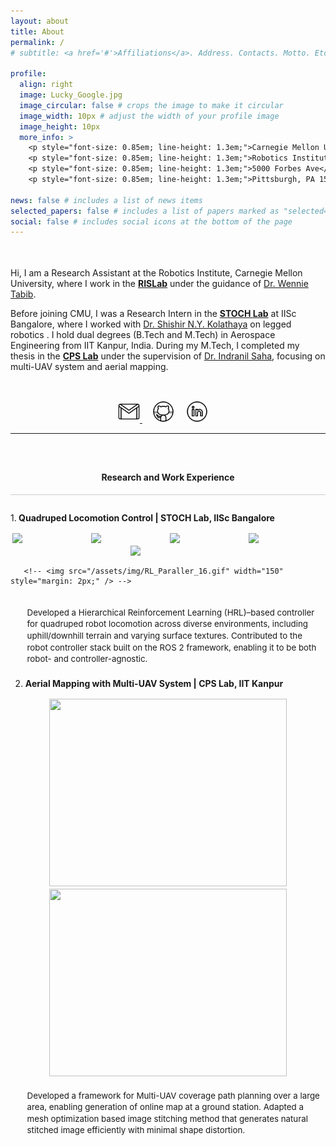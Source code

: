 ```yaml
---
layout: about
title: About
permalink: /
# subtitle: <a href='#'>Affiliations</a>. Address. Contacts. Motto. Etc.

profile:
  align: right
  image: Lucky_Google.jpg
  image_circular: false # crops the image to make it circular
  image_width: 10px # adjust the width of your profile image
  image_height: 10px
  more_info: >
    <p style="font-size: 0.85em; line-height: 1.3em;">Carnegie Mellon University</p>
    <p style="font-size: 0.85em; line-height: 1.3em;">Robotics Institute</p>
    <p style="font-size: 0.85em; line-height: 1.3em;">5000 Forbes Ave</p>
    <p style="font-size: 0.85em; line-height: 1.3em;">Pittsburgh, PA 15213</p>

news: false # includes a list of news items
selected_papers: false # includes a list of papers marked as "selected={true}"
social: false # includes social icons at the bottom of the page
---
```


<p style="margin-bottom:1.3cm; margin-left: 0.5cm"> </p>

Hi, I am a Research Assistant at the Robotics Institute, Carnegie Mellon University, where I work in the **[RISLab](https://rislab.org/)** under the guidance of [Dr. Wennie Tabib](https://www.ri.cmu.edu/ri-faculty/wennie-tabib/).

Before joining CMU, I was a Research Intern in the **[STOCH Lab](https://www.stochlab.com/)** at IISc Bangalore, where I worked with [Dr. Shishir N.Y. Kolathaya](https://www.shishirny.com/) on legged robotics . I hold dual degrees (B.Tech and M.Tech) in Aerospace Engineering from IIT Kanpur, India. During my M.Tech, I completed my thesis in the  **[CPS Lab](https://www.cse.iitk.ac.in/users/isaha/research.shtml/)** under the supervision of [Dr. Indranil Saha](https://cse.iitk.ac.in/users/isaha/), focusing on multi-UAV system and aerial mapping.


<p style="margin-bottom:1.2cm; margin-left: 1.5cm"> </p>

<center>

<a href="mailto:nayakluckykant01@gmail.com" target="_blank">
    <img src="assets/img/platform_icon/email.gif" width="35" target="_blank"> </a> &nbsp;&nbsp;&nbsp;
<a href="https://github.com/Luckykantnayak" target="_blank">
    <img src="assets/img/platform_icon/github.gif" width="35" target="_blank"></a> &nbsp;&nbsp;&nbsp;
<a href="https://www.linkedin.com/in/lucky-kant-nayak-798827171/" target="_blank">
    <img src="assets/img/icons8-linkedin.gif" width="35" target="_blank"></a> &nbsp;&nbsp;&nbsp;

</center>

---

<div style="clear: both; padding-top: 2em;">
    <center>
        <h4><strong>Research and Work Experience</strong></h4>
    </center>
</div>

<div style="border-top: 1px solid #ccc; padding-top: 1em;">

1.<strong> Quadruped Locomotion Control | STOCH Lab, IISc Bangalore </strong>
   <div style="display: flex; flex-wrap: wrap; justify-content: space-around; margin-top: 0.5em;">
       <img src="/assets/img/Quad_Slope.gif" width="120" style="margin: 2px;" />
       <img src="/assets/img/Quad_Ramp.gif" width="120" style="margin: 2px;" />
       <img src="/assets/img/media3.gif" width="120" style="margin: 2px;" />
       <img src="/assets/img/media4.gif" width="120" style="margin: 2px;" />
       <img src="/assets/img/media2.gif" width="120" style="margin: 2px;" />

       <!-- <img src="/assets/img/RL_Paraller_16.gif" width="150" style="margin: 2px;" /> -->
   </div>
   <p style="font-size: 0.95em; padding: 0.5em; margin-left: 1.5em; margin-top: 1em; line-height: 1.4em;">
       Developed a Hierarchical Reinforcement Learning (HRL)–based controller for quadruped robot locomotion across diverse environments, including uphill/downhill terrain and varying surface textures. Contributed to the robot controller stack built on the ROS 2 framework, enabling it to be both robot- and controller-agnostic.  </p>


2. <strong>Aerial Mapping with Multi-UAV System | CPS Lab, IIT Kanpur</strong>  
<div style="display: flex; flex-wrap: wrap; justify-content: space-around; margin-top: 0.5em;">
       <!-- <img src="/assets/img/Experiment_2UAVs.gif" width="280" height="200" style="margin: 2px;" /> -->
       <img src="/assets/img/Alt18_70_8x8-Border.png" width="380" height="300" style="margin: 2px;" />
       <img src="/assets/img/Alt18_70_8x8.png" width="380" height="300" style="margin: 2px;" />
   </div>

   <p style="font-size: 0.95em; padding: 0.5em; margin-left: 1.5em; line-height: 1.4em;">
       Developed a framework for  Multi-UAV coverage path planning over a large area, enabling generation of online map at a ground station. Adapted a mesh optimization based  image stitching method that generates  natural stitched image efficiently with minimal shape distortion.
   </p>

<!-- 3. <strong>Model-based HER for Space Manipulator Control</strong>  
<div style="display: flex; flex-wrap: wrap; justify-content: space-around; margin-top: 0.5em;">
       <img src="/assets/img/iros.gif" width="270" height="200" style="margin: 2px;" />
</div>

   <p style="font-size: 0.95em; padding: 0.5em; margin-left: 1.5em; line-height: 1.4em;">
      Adpated model-based hindsight experience replay to efficiently use experiences using environmental dynamics to control manipulator attached to a free floating sattelite in space.
   </p>
</div> -->
